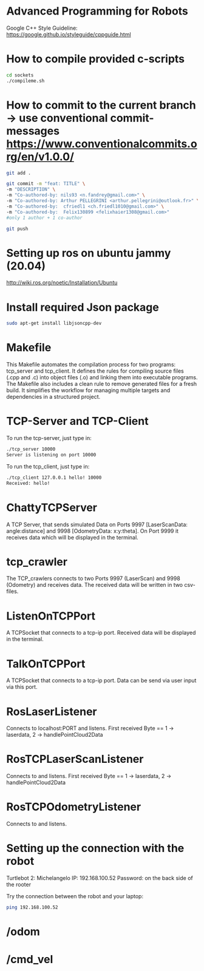 # Advanced Programming for Robots 

Google C++ Style Guideline: https://google.github.io/styleguide/cppguide.html

# How to compile provided c-scripts 

```bash
cd sockets
./compileme.sh
```

# How to commit to the current branch -> use conventional commit-messages https://www.conventionalcommits.org/en/v1.0.0/

```bash
git add .

git commit -m "feat: TITLE" \
-m "DESCRIPTION" \
-m "Co-authored-by: nils93 <n.fandrey@gmail.com>" \
-m "Co-authored-by: Arthur PELLEGRINI <arthur.pellegrini@outlook.fr>" \
-m "Co-authored-by:  cfriedl1 <ch.friedl1010@gmail.com>" \  
-m "Co-authored-by:  Felix130899 <felixhaier1308@gmail.com>"
#only 1 author + 1 co-author 

git push
```

# Setting up ros on ubuntu jammy (20.04)
http://wiki.ros.org/noetic/Installation/Ubuntu

# Install required Json package
```bash
sudo apt-get install libjsoncpp-dev
```

# Makefile
This Makefile automates the compilation process for two programs: tcp_server and tcp_client. It defines the rules for compiling source files (.cpp and .c) into object files (.o) and linking them into executable programs. The Makefile also includes a clean rule to remove generated files for a fresh build. It simplifies the workflow for managing multiple targets and dependencies in a structured project.

# TCP-Server and TCP-Client
To run the tcp-server, just type in:
```bash
./tcp_server 10000
Server is listening on port 10000
```

To run the tcp_client, just type in:
```bash
./tcp_client 127.0.0.1 hello! 10000
Received: hello!
```

# ChattyTCPServer
A TCP Server, that sends simulated Data on Ports 9997 [LaserScanData: angle:distance] and 9998 [OdometryData: x:y:theta]. On Port 9999 it receives data which will be displayed in the terminal.

# tcp_crawler
The TCP_crawlers connects to two Ports 9997 (LaserScan) and 9998 (Odometry) and receives data. The received data will be written in two csv-files.

# ListenOnTCPPort
A TCPSocket that connects to a tcp-ip port. Received data will be displayed in the terminal.

# TalkOnTCPPort
A TCPSocket that connects to a tcp-ip port. Data can be send via user input via this port.

# RosLaserListener
Connects to localhost:PORT and listens. First received Byte == 1 -> laserdata, 2 -> handlePointCloud2Data

# RosTCPLaserScanListener
Connects to <IP><PORT> and listens. First received Byte == 1 -> laserdata, 2 -> handlePointCloud2Data

# RosTCPOdometryListener
Connects to <IP><PORT> and listens.



# Setting up the connection with the robot
Turtlebot 2: Michelangelo
IP: 192.168.100.52
Password: on the back side of the rooter

Try the connection between the robot and your laptop: 
```sh
ping 192.168.100.52
```

# 

# /odom

# /cmd_vel


# 